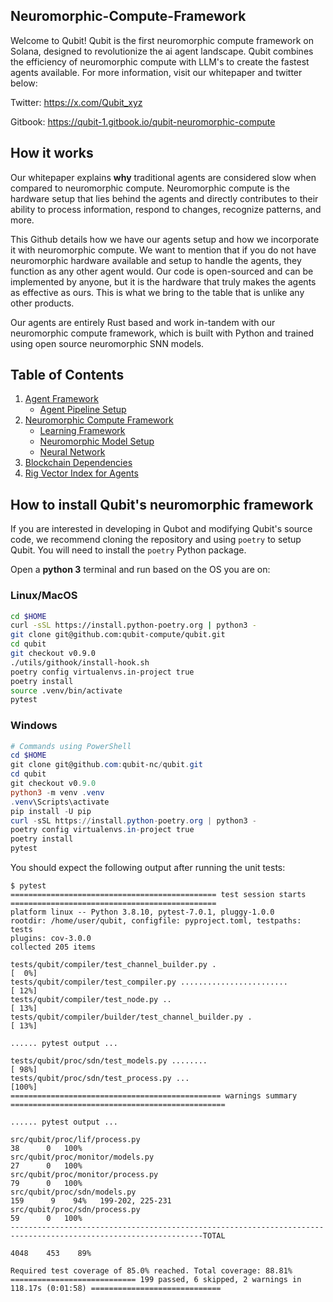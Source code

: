 ## Neuromorphic-Compute-Framework

Welcome to Qubit! Qubit is the first neuromorphic compute framework on Solana, designed to revolutionize the ai agent landscape. Qubit combines the efficiency of neuromorphic compute with LLM's to create the fastest agents available. For more information, visit our whitepaper and twitter below: 

Twitter: https://x.com/Qubit_xyz

Gitbook: https://qubit-1.gitbook.io/qubit-neuromorphic-compute

## How it works 

Our whitepaper explains **why** traditional agents are considered slow when compared to neuromorphic compute. Neuromorphic compute is the hardware setup that lies behind the agents and directly contributes to their ability to process information, respond to changes, recognize patterns, and more. 

This Github details how we have our agents setup and how we incorporate it with neuromorphic compute. We want to mention that if you do not have neuromorphic hardware available and setup to handle the agents, they function as any other agent would. Our code is open-sourced and can be implemented by anyone, but it is the hardware that truly makes the agents as effective as ours. This is what we bring to the table that is unlike any other products. 

Our agents are entirely Rust based and work in-tandem with our neuromorphic compute framework, which is built with Python and trained using open source neuromorphic SNN models. 

## Table of Contents 

1. [Agent Framework](https://github.com/Qubit-xyz/Neuromorphic-Compute-Framework/tree/main/Agent)
    - [Agent Pipeline Setup](https://github.com/Qubit-xyz/Neuromorphic-Compute-Framework/tree/main/Agent/AgentPipeline)
2. [Neuromorphic Compute Framework](https://github.com/Qubit-xyz/Neuromorphic-Compute-Framework/tree/main/srcqubit)
    - [Learning Framework](https://github.com/Qubit-xyz/Neuromorphic-Compute-Framework/tree/main/srcqubit/LearningFramework)
    - [Neuromorphic Model Setup](https://github.com/Qubit-xyz/Neuromorphic-Compute-Framework/tree/main/srcqubit/ModelSetup)
    - [Neural Network](https://github.com/Qubit-xyz/Neuromorphic-Compute-Framework/tree/main/QbtSynapseNeuralNetwork)
4. [Blockchain Dependencies](https://github.com/Qubit-xyz/Neuromorphic-Compute-Framework/tree/main/Include%20)
5. [Rig Vector Index for Agents](https://github.com/Qubit-xyz/Neuromorphic-Compute-Framework/tree/main/rig_prerequisites/lib)

## How to install Qubit's neuromorphic framework

If you are interested in developing in Qubot and modifying Qubit's source code,
we recommend cloning the repository and using `poetry` to setup Qubit. You
will need to install the `poetry` Python package.

Open a **python 3** terminal and run based on the OS you are on:

### Linux/MacOS

```bash
cd $HOME
curl -sSL https://install.python-poetry.org | python3 -
git clone git@github.com:qubit-compute/qubit.git
cd qubit
git checkout v0.9.0
./utils/githook/install-hook.sh
poetry config virtualenvs.in-project true
poetry install
source .venv/bin/activate
pytest

```

### Windows

```powershell
# Commands using PowerShell
cd $HOME
git clone git@github.com:qubit-nc/qubit.git
cd qubit
git checkout v0.9.0
python3 -m venv .venv
.venv\Scripts\activate
pip install -U pip
curl -sSL https://install.python-poetry.org | python3 -
poetry config virtualenvs.in-project true
poetry install
pytest
```

You should expect the following output after running the unit tests:

```
$ pytest
============================================== test session starts ==============================================
platform linux -- Python 3.8.10, pytest-7.0.1, pluggy-1.0.0
rootdir: /home/user/qubit, configfile: pyproject.toml, testpaths: tests
plugins: cov-3.0.0
collected 205 items

tests/qubit/compiler/test_channel_builder.py .                                                       [  0%]
tests/qubit/compiler/test_compiler.py ........................                                       [ 12%]
tests/qubit/compiler/test_node.py ..                                                                 [ 13%]
tests/qubit/compiler/builder/test_channel_builder.py .                                               [ 13%]

...... pytest output ...

tests/qubit/proc/sdn/test_models.py ........                                                               [ 98%]
tests/qubit/proc/sdn/test_process.py ...                                                                   [100%]
=============================================== warnings summary ================================================

...... pytest output ...

src/qubit/proc/lif/process.py                                                           38      0   100%
src/qubit/proc/monitor/models.py                                                        27      0   100%
src/qubit/proc/monitor/process.py                                                       79      0   100%
src/qubit/proc/sdn/models.py                                                           159      9    94%   199-202, 225-231
src/qubit/proc/sdn/process.py                                                           59      0   100%
-----------------------------------------------------------------------------------------------------------------TOTAL
                                                                                     4048    453    89%

Required test coverage of 85.0% reached. Total coverage: 88.81%
============================ 199 passed, 6 skipped, 2 warnings in 118.17s (0:01:58) =============================

```
